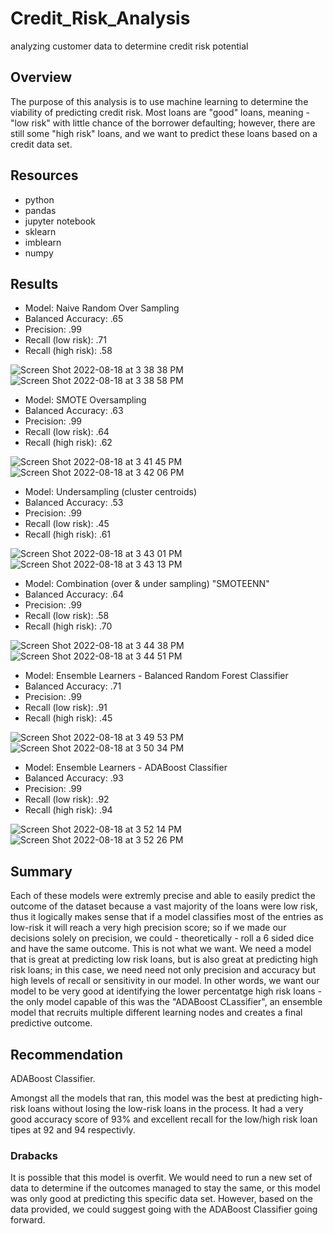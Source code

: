 # Credit_Risk_Analysis
analyzing customer data to determine credit risk potential

## Overview

The purpose of this analysis is to use machine learning to determine the viability of predicting credit risk.  Most loans are "good" loans, meaning - "low risk" with little chance of the borrower defaulting; however, there are still some "high risk" loans, and we want to predict these loans based on a credit data set.

## Resources
- python
- pandas
- jupyter notebook
- sklearn
- imblearn
- numpy

## Results

- Model: Naive Random Over Sampling
- Balanced Accuracy: .65
- Precision: .99
- Recall (low risk): .71
- Recall (high risk): .58

![Screen Shot 2022-08-18 at 3 38 38 PM](https://user-images.githubusercontent.com/6634774/185480006-8bfd263c-c722-4967-8ba8-2f057c4db789.png)
![Screen Shot 2022-08-18 at 3 38 58 PM](https://user-images.githubusercontent.com/6634774/185480055-cd7ced10-b088-4399-a1f3-cae21c20214b.png)

- Model: SMOTE Oversampling
- Balanced Accuracy: .63
- Precision: .99
- Recall (low risk): .64
- Recall (high risk): .62
 
![Screen Shot 2022-08-18 at 3 41 45 PM](https://user-images.githubusercontent.com/6634774/185480538-bc320adc-8ead-40bd-922c-c703306ce3ab.png)
![Screen Shot 2022-08-18 at 3 42 06 PM](https://user-images.githubusercontent.com/6634774/185480600-79bb9ded-4e2f-47d5-acbd-748b94084512.png)

- Model: Undersampling (cluster centroids)
- Balanced Accuracy: .53
- Precision: .99
- Recall (low risk): .45
- Recall (high risk): .61

![Screen Shot 2022-08-18 at 3 43 01 PM](https://user-images.githubusercontent.com/6634774/185481090-d55cb401-bb59-4c12-bb7e-697792a03485.png)
![Screen Shot 2022-08-18 at 3 43 13 PM](https://user-images.githubusercontent.com/6634774/185481120-a7f5f434-b16d-4ea7-9c35-ef59120d1929.png)

- Model: Combination (over & under sampling) "SMOTEENN"
- Balanced Accuracy: .64
- Precision: .99
- Recall (low risk): .58
- Recall (high risk): .70

![Screen Shot 2022-08-18 at 3 44 38 PM](https://user-images.githubusercontent.com/6634774/185481336-d10d9177-72ef-4f2d-8733-2cefc486e6eb.png)
![Screen Shot 2022-08-18 at 3 44 51 PM](https://user-images.githubusercontent.com/6634774/185481369-a2f0be82-94b1-4e3e-b0d7-66b49b933dca.png)

- Model: Ensemble Learners - Balanced Random Forest Classifier
- Balanced Accuracy: .71
- Precision: .99
- Recall (low risk): .91
- Recall (high risk): .45

![Screen Shot 2022-08-18 at 3 49 53 PM](https://user-images.githubusercontent.com/6634774/185482199-6404c7ab-c5ae-4b85-bddb-98ec29b9138b.png)
![Screen Shot 2022-08-18 at 3 50 34 PM](https://user-images.githubusercontent.com/6634774/185482310-19da2492-629c-4245-bda3-1b6405240bea.png)

- Model: Ensemble Learners - ADABoost Classifier
- Balanced Accuracy: .93
- Precision: .99
- Recall (low risk): .92
- Recall (high risk): .94

![Screen Shot 2022-08-18 at 3 52 14 PM](https://user-images.githubusercontent.com/6634774/185482630-cbb3f238-e802-47fd-aad4-50b0aaf38645.png)
![Screen Shot 2022-08-18 at 3 52 26 PM](https://user-images.githubusercontent.com/6634774/185482659-6695e51b-6af3-4b8f-b8b1-e37afcaa22b3.png)

## Summary

Each of these models were extremly precise and able to easily predict the outcome of the dataset because a vast majority of the loans were low risk, thus it logically makes sense that if a model classifies most of the entries as low-risk it will reach a very high precision score; so if we made our decisions solely on precision, we could - theoretically - roll a 6 sided dice and have the same outcome.  This is not what we want.  We need a model that is great at predicting low risk loans, but is also great at predicting high risk loans; in this case, we need need not only precision and accuracy but high levels of recall or sensitivity in our model.  In other words, we want our model to be very good at identifying the lower percentatge high risk loans - the only model capable of this was the "ADABoost CLassifier", an ensemble model that recruits multiple different learning nodes and creates a final predictive outcome.

## Recommendation

ADABoost Classifier.

Amongst all the models that ran, this model was the best at predicting high-risk loans without losing the low-risk loans in the process.  It had a very good accuracy score of 93% and excellent recall for the low/high risk loan tipes at 92 and 94 respectivly.  

### Drabacks

It is possible that this model is overfit.  We would need to run a new set of data to determine if the outcomes managed to stay the same, or this model was only good at predicting this specific data set.  However, based on the data provided, we could suggest going with the ADABoost Classifier going forward.
